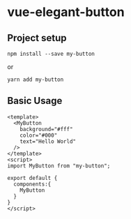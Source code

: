 # vue-elegant-button

## Project setup

```
npm install --save my-button
```

or

```
yarn add my-button
```

## Basic Usage

```
<template>
  <MyButton
    background="#fff"
    color="#000"
    text="Hello World"
  />
</template>
<script>
import MyButton from "my-button";

export default {
  components:{
    MyButton
  }
}
</script>
```
